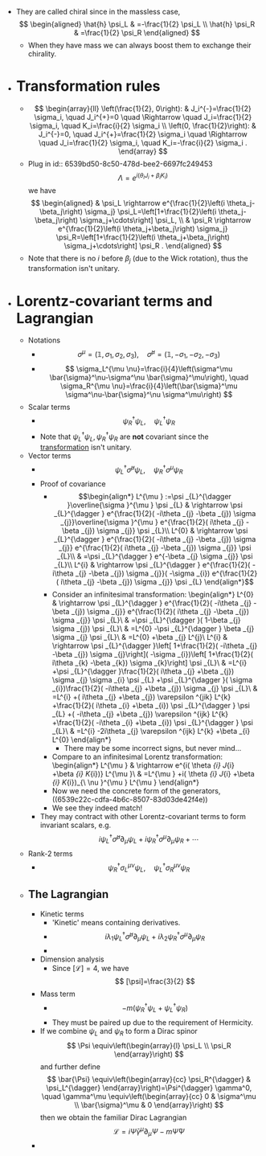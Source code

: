 - They are called chiral since in the massless case,
  $$
  \begin{aligned}
  \hat{h} \psi_L & =-\frac{1}{2} \psi_L \\
  \hat{h} \psi_R & =\frac{1}{2} \psi_R
  \end{aligned}
  $$
	- When they have mass we can always boost them to exchange their chirality.
- # Transformation rules
	- $$
	  \begin{array}{ll}
	  \left(\frac{1}{2}, 0\right): & J_i^{-}=\frac{1}{2} \sigma_i, \quad J_i^{+}=0 \quad \Rightarrow \quad J_i=\frac{1}{2} \sigma_i, \quad K_i=\frac{i}{2} \sigma_i \\
	  \left(0, \frac{1}{2}\right): & J_i^{-}=0, \quad J_i^{+}=\frac{1}{2} \sigma_i \quad \Rightarrow \quad J_i=\frac{1}{2} \sigma_i, \quad K_i=-\frac{i}{2} \sigma_i .
	  \end{array}
	  $$
	- Plug in
	  id:: 6539bd50-8c50-478d-bee2-6697fc249453
	  $$
	  \Lambda=e^{i\left(\theta_i J_i+\beta_i K_i\right)}
	  $$
	  we have
	  $$
	  \begin{aligned}
	  & \psi_L \rightarrow e^{\frac{1}{2}\left(i \theta_j-\beta_j\right) \sigma_j} \psi_L=\left[1+\frac{1}{2}\left(i \theta_j-\beta_j\right) \sigma_j+\cdots\right] \psi_L, \\
	  & \psi_R \rightarrow e^{\frac{1}{2}\left(i \theta_j+\beta_j\right) \sigma_j} \psi_R=\left[1+\frac{1}{2}\left(i \theta_j+\beta_j\right) \sigma_j+\cdots\right] \psi_R .
	  \end{aligned}
	  $$
	- Note that there is no $i$ before $\beta_j$ (due to the Wick rotation), thus the transformation isn't unitary.
- # Lorentz-covariant terms and Lagrangian
	- Notations
		- $$
		  \sigma^\mu=\left(\mathbb{1}, \sigma_1, \sigma_2, \sigma_3\right), \quad \bar{\sigma}^\mu=\left(\mathbb{1},-\sigma_1,-\sigma_2,-\sigma_3\right)
		  $$
		- $$
		  \sigma_L^{\mu \nu}=\frac{i}{4}\left(\sigma^\mu \bar{\sigma}^\nu-\sigma^\nu \bar{\sigma}^\mu\right), \quad \sigma_R^{\mu \nu}=\frac{i}{4}\left(\bar{\sigma}^\mu \sigma^\nu-\bar{\sigma}^\nu \sigma^\mu\right)
		  $$
	- Scalar terms
		- $$
		  \psi_R^{\dagger} \psi_L, \quad \psi_L^{\dagger} \psi_R
		  $$
		- Note that $\psi_L^{\dagger} \psi_L, \psi_R^{\dagger} \psi_R$ are **not** covariant since the [transformation](((6539bd50-8c50-478d-bee2-6697fc249453))) isn't unitary.
	- Vector terms
		- $$
		  \psi_L^{\dagger} \bar{\sigma}^\mu \psi_L, \quad \psi_R^{\dagger} \sigma^\mu \psi_R
		  $$
		- Proof of covariance
			- $$\begin{align*}
			  L^{\mu } :=\psi _{L}^{\dagger }\overline{\sigma }^{\mu } \psi _{L} & \rightarrow \psi _{L}^{\dagger } e^{\frac{1}{2}( -i\theta _{j} -\beta _{j}) \sigma _{j}}\overline{\sigma }^{\mu } e^{\frac{1}{2}( i\theta _{j} -\beta _{j}) \sigma _{j}} \psi _{L}\\
			  L^{0} & \rightarrow \psi _{L}^{\dagger } e^{\frac{1}{2}( -i\theta _{j} -\beta _{j}) \sigma _{j}} e^{\frac{1}{2}( i\theta _{j} -\beta _{j}) \sigma _{j}} \psi _{L}\\
			   & =\psi _{L}^{\dagger } e^{-\beta _{j} \sigma _{j}} \psi _{L}\\
			  L^{i} & \rightarrow \psi _{L}^{\dagger } e^{\frac{1}{2}( -i\theta _{j} -\beta _{j}) \sigma _{j}}( -\sigma _{i}) e^{\frac{1}{2}( i\theta _{j} -\beta _{j}) \sigma _{j}} \psi _{L}
			  \end{align*}$$
			- Consider an infinitesimal transformation:
			  \begin{align*}
			  L^{0} & \rightarrow \psi _{L}^{\dagger } e^{\frac{1}{2}( -i\theta _{j} -\beta _{j}) \sigma _{j}} e^{\frac{1}{2}( i\theta _{j} -\beta _{j}) \sigma _{j}} \psi _{L}\\
			   & =\psi _{L}^{\dagger }( 1-\beta _{j} \sigma _{j}) \psi _{L}\\
			   & =L^{0} -\psi _{L}^{\dagger } \beta _{j} \sigma _{j} \psi _{L}\\
			   & =L^{0} +\beta _{j} L^{j}\\
			  L^{i} & \rightarrow \psi _{L}^{\dagger }\left[ 1+\frac{1}{2}( -i\theta _{j} -\beta _{j}) \sigma _{j}\right]( -\sigma _{i})\left[ 1+\frac{1}{2}( i\theta _{k} -\beta _{k}) \sigma _{k}\right] \psi _{L}\\
			   & =L^{i} +\psi _{L}^{\dagger }\frac{1}{2}( i\theta _{j} +\beta _{j}) \sigma _{j} \sigma _{i} \psi _{L} +\psi _{L}^{\dagger }( \sigma _{i})\frac{1}{2}( -i\theta _{j} +\beta _{j}) \sigma _{j} \psi _{L}\\
			   & =L^{i} +( i\theta _{j} +\beta _{j}) \varepsilon ^{jik} L^{k} +\frac{1}{2}( i\theta _{i} +\beta _{i}) \psi _{L}^{\dagger } \psi _{L} +( -i\theta _{j} +\beta _{j}) \varepsilon ^{ijk} L^{k} +\frac{1}{2}( -i\theta _{i} +\beta _{i}) \psi _{L}^{\dagger } \psi _{L}\\
			   & =L^{i} -2i\theta _{j} \varepsilon ^{ijk} L^{k} +\beta _{i} L^{0}
			  \end{align*}
				- There may be some incorrect signs, but never mind...
			- Compare to an infinitesimal Lorentz transformation:
			  \begin{align*}
			  L^{\mu } & \rightarrow e^{i( \theta _{i} J_{i} +\beta _{i} K_{i})} L^{\mu }\\
			   & =L^{\mu } +i( \theta _{i} J_{i} +\beta _{i} K_{i})_{\ \nu }^{\mu } L^{\mu }
			  \end{align*}
			- Now we need the concrete form of the generators,
			  ((6539c22c-cdfa-4b6c-8507-83d03de42f4e))
			- We see they indeed match!
		- They may contract with other Lorentz-covariant terms to form invariant scalars, e.g.
		  $$
		  i \psi_L^{\dagger} \bar{\sigma}^\mu \partial_\mu \psi_L+i \psi_R^{\dagger} \sigma^\mu \partial_\mu \psi_R+\cdots
		  $$
	- Rank-2 terms
		- $$
		  \psi_R^{\dagger} \sigma_L^{\mu \nu} \psi_L, \quad \psi_L^{\dagger} \sigma_R^{\mu \nu} \psi_R
		  $$
	- ## The Lagrangian
		- Kinetic terms
			- 'Kinetic' means containing derivatives.
			- $$
			  i \lambda_1 \psi_L^{\dagger} \bar{\sigma}^\mu \partial_\mu \psi_L+i \lambda_2 \psi_R^{\dagger} \sigma^\mu \partial_\mu \psi_R
			  $$
			-
		- Dimension analysis
			- Since $[\mathcal L]=4$, we have 
			  $$
			  [\psi]=\frac{3}{2}
			  $$
		- Mass term
			- $$
			  -m\left(\psi_R^{\dagger} \psi_L+\psi_L^{\dagger} \psi_R\right)
			  $$
			- They must be paired up due to the requirement of Hermicity.
		- If we combine $\psi_L$ and $\psi_R$ to form a Dirac spinor
		  $$
		  \Psi \equiv\left(\begin{array}{l}
		  \psi_L \\
		  \psi_R
		  \end{array}\right)
		  $$
		  and further define
		  $$
		  \bar{\Psi} \equiv\left(\begin{array}{cc}
		  \psi_R^{\dagger} & \psi_L^{\dagger}
		  \end{array}\right)=\Psi^{\dagger} \gamma^0, \quad \gamma^\mu \equiv\left(\begin{array}{cc}
		  0 & \sigma^\mu \\
		  \bar{\sigma}^\mu & 0
		  \end{array}\right)
		  $$
		  then we obtain the familiar Dirac Lagrangian
		  $$
		  \mathcal{L}=i \bar{\Psi} \gamma^\mu \partial_\mu \Psi-m \bar{\Psi} \Psi
		  $$
		-